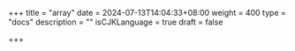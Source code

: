 +++
title = "array"
date = 2024-07-13T14:04:33+08:00
weight = 400
type = "docs"
description = ""
isCJKLanguage = true
draft = false

+++


